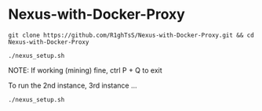 # Nexus-with-Docker-Proxy

	git clone https://github.com/R1ghTsS/Nexus-with-Docker-Proxy.git && cd Nexus-with-Docker-Proxy
 
 	./nexus_setup.sh

NOTE: If working (mining) fine, ctrl P + Q to exit

To run the 2nd instance, 3rd instance ...

	./nexus_setup.sh
